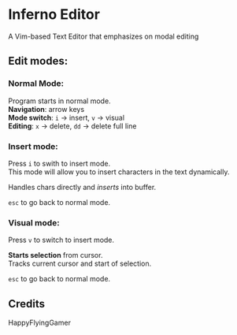 # Inferno Editor
A Vim-based Text Editor that emphasizes on modal editing

## Edit modes:

### Normal Mode:
Program starts in normal mode.  
**Navigation**: arrow keys  
**Mode switch**: `i` -> insert, `v` -> visual  
**Editing**: `x` -> delete, `dd` -> delete full line  

### Insert mode:
Press `i` to swith to insert mode.  
This mode will allow you to insert characters in the text dynamically.  

Handles chars directly and *inserts* into buffer.

`esc` to go back to normal mode.  

### Visual mode:
Press `v` to switch to insert mode.  

**Starts selection** from cursor.  
Tracks current cursor and start of selection.

`esc` to go back to normal mode.

## Credits
HappyFlyingGamer
